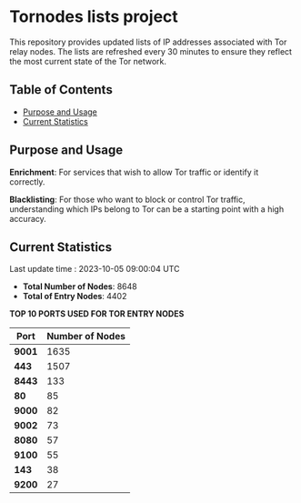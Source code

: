# Tornodes lists project

This repository provides updated lists of IP addresses associated with Tor relay nodes. The lists are refreshed every 30 minutes to ensure they reflect the most current state of the Tor network.

## Table of Contents

- [Purpose and Usage](#purpose-and-usage)
- [Current Statistics](#current-statistics)


## Purpose and Usage

**Enrichment**: For services that wish to allow Tor traffic or identify it correctly.

**Blacklisting**: For those who want to block or control Tor traffic, understanding which IPs belong to Tor can be a starting point with a high accuracy.

## Current Statistics

Last update time : 2023-10-05 09:00:04 UTC

- **Total Number of Nodes**: 8648
- **Total of Entry Nodes**: 4402

**TOP 10 PORTS USED FOR TOR ENTRY NODES**

| **Port** | **Number of Nodes** |
|------|-----------------|
| **9001**   | 1635  |
| **443**   | 1507  |
| **8443**   | 133  |
| **80**   | 85  |
| **9000**   | 82  |
| **9002**   | 73  |
| **8080**   | 57  |
| **9100**   | 55  |
| **143**   | 38  |
| **9200**   | 27  |

